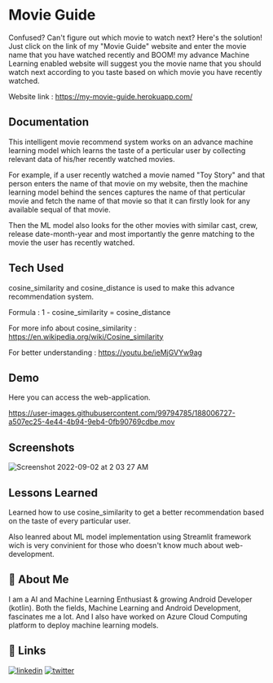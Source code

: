
# Movie Guide

Confused? Can't figure out which movie to watch next?
Here's the solution! Just click on the link of my "Movie
Guide" website and enter the movie name that you have watched 
recently and BOOM! my advance Machine Learning enabled website
will suggest you the movie name that you should watch next
according to you taste based on which movie you have recently 
watched.

Website link : https://my-movie-guide.herokuapp.com/

## Documentation

This intelligent movie recommend system works on an advance
machine learning model which learns the taste of a perticular
user by collecting relevant data of his/her recently watched
movies.

For example, if a user recently watched a movie named "Toy Story"
and that person enters the name of that movie on my website, 
then the machine learning model behind the sences captures the name
of that perticular movie and fetch the name of that movie so that
it can firstly look for any available sequal of that movie.


Then the ML model also looks for the other movies with similar 
cast, crew, release date-month-year and most importantly the 
genre matching to the movie the user has recently watched.


## Tech Used
cosine_similarity and cosine_distance is used to make this advance
recommendation system.

Formula : 1 - cosine_similarity = cosine_distance

For more info about cosine_similarity : https://en.wikipedia.org/wiki/Cosine_similarity

For better understanding : https://youtu.be/ieMjGVYw9ag
## Demo

Here you can access the web-application.


https://user-images.githubusercontent.com/99794785/188006727-a507ec25-4e44-4b94-9eb4-0fb90769cdbe.mov
## Screenshots

![Screenshot 2022-09-02 at 2 03 27 AM](https://user-images.githubusercontent.com/99794785/188006999-0aac6f9d-4bb3-4ff7-a49d-dce6c3d8b3bd.png)

## Lessons Learned

Learned how to use cosine_similarity to get a better recommendation
based on the taste of every particular user.

Also leanred about ML model implementation using Streamlit
framework wich is very convinient for those who doesn't know
much about web-development.
## 🚀 About Me
I am a AI and Machine Learning Enthusiast & growing Android Developer (kotlin). Both the fields, Machine Learning and Android Development, fascinates me a lot. And I also have worked on Azure Cloud Computing platform to deploy machine learning models.
## 🔗 Links

[![linkedin](https://img.shields.io/badge/linkedin-0A66C2?style=for-the-badge&logo=linkedin&logoColor=white)](https://www.linkedin.com/in/thebitanpaul)
[![twitter](https://img.shields.io/badge/twitter-1DA1F2?style=for-the-badge&logo=twitter&logoColor=white)](https://twitter.com/thebitanpaul_)


